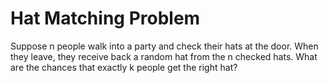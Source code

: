 # Hat Matching Problem
Suppose n people walk into a party and check their hats at the door.
When they leave, they receive back a random hat from the n checked hats.
What are the chances that exactly k people get the right hat?
